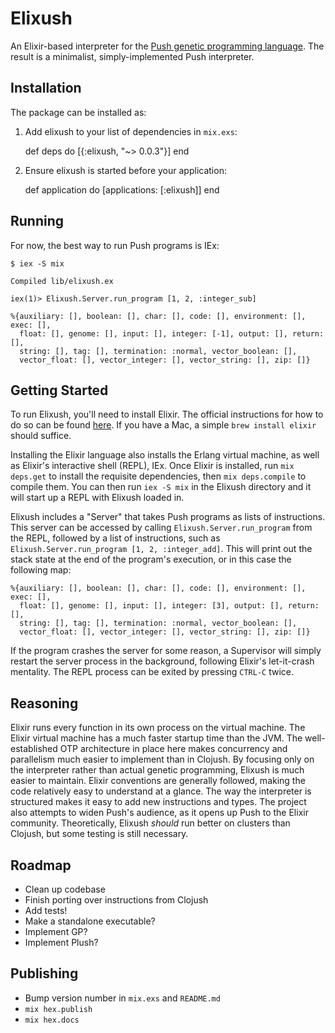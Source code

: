 # Elixush

An Elixir-based interpreter for the [Push genetic programming language](http://pushlanguage.org).
The result is a minimalist, simply-implemented Push interpreter.

## Installation

The package can be installed as:

  1. Add elixush to your list of dependencies in `mix.exs`:

        def deps do
          [{:elixush, "~> 0.0.3"}]
        end

  2. Ensure elixush is started before your application:

        def application do
          [applications: [:elixush]]
        end

## Running

For now, the best way to run Push programs is IEx:

    $ iex -S mix

    Compiled lib/elixush.ex

    iex(1)> Elixush.Server.run_program [1, 2, :integer_sub]

    %{auxiliary: [], boolean: [], char: [], code: [], environment: [], exec: [],
      float: [], genome: [], input: [], integer: [-1], output: [], return: [],
      string: [], tag: [], termination: :normal, vector_boolean: [],
      vector_float: [], vector_integer: [], vector_string: [], zip: []}

## Getting Started

To run Elixush, you'll need to install Elixir. The official instructions for how
to do so can be found [here](http://elixir-lang.org/install.html). If you have a
Mac, a simple `brew install elixir` should suffice.

Installing the Elixir language also installs the Erlang virtual machine, as well
as Elixir's interactive shell (REPL), IEx. Once Elixir is installed, run `mix deps.get`
to install the requisite dependencies, then `mix deps.compile` to compile them.
You can then run `iex -S mix` in the Elixush directory and it will start up a REPL
with Elixush loaded in.

Elixush includes a "Server" that takes Push programs as lists of instructions.
This server can be accessed by calling `Elixush.Server.run_program` from the REPL,
followed by a list of instructions, such as `Elixush.Server.run_program [1, 2, :integer_add]`.
This will print out the stack state at the end of the program's execution, or in
this case the following map:
```
%{auxiliary: [], boolean: [], char: [], code: [], environment: [], exec: [],
  float: [], genome: [], input: [], integer: [3], output: [], return: [],
  string: [], tag: [], termination: :normal, vector_boolean: [],
  vector_float: [], vector_integer: [], vector_string: [], zip: []}
```

If the program crashes the server for some reason, a Supervisor will simply restart
the server process in the background, following Elixir's let-it-crash mentality.
The REPL process can be exited by pressing `CTRL-C` twice.

## Reasoning

Elixir runs every function in its own process on the virtual machine. The Elixir
virtual machine has a much faster startup time than the JVM. The well-established
OTP architecture in place here makes concurrency and parallelism much easier to
implement than in Clojush. By focusing only on the interpreter rather than actual
genetic programming, Elixush is much easier to maintain. Elixir conventions are
generally followed, making the code relatively easy to understand at a glance. The
way the interpreter is structured makes it easy to add new instructions and types.
The project also attempts to widen Push's audience, as it opens up Push to the Elixir
community. Theoretically, Elixush *should* run better on clusters than Clojush, but
some testing is still necessary.

## Roadmap

* Clean up codebase
* Finish porting over instructions from Clojush
* Add tests!
* Make a standalone executable?
* Implement GP?
* Implement Plush?

## Publishing

* Bump version number in `mix.exs` and `README.md`
* `mix hex.publish`
* `mix hex.docs`
